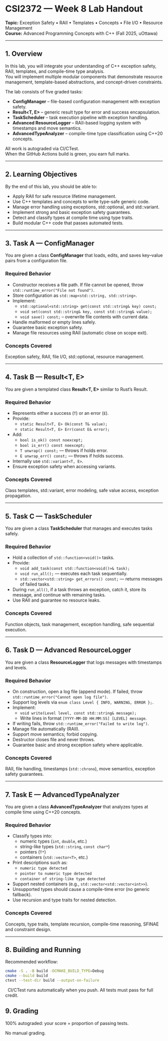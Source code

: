 # CSI2372 — Week 8 Lab Handout

**Topic:** Exception Safety • RAII • Templates • Concepts • File I/O • Resource Management  
**Course:** Advanced Programming Concepts with C++ (Fall 2025, uOttawa)

---

## 1. Overview

In this lab, you will integrate your understanding of C++ exception safety, RAII, templates, and compile-time type analysis.  
You will implement multiple modular components that demonstrate resource management, template-based abstractions, and concept-driven constraints.

The lab consists of five graded tasks:

- **ConfigManager** – file-based configuration management with exception safety.  
- **Result<T, E>** – generic result type for error and success encapsulation.  
- **TaskScheduler** – task execution pipeline with exception handling.  
- **Advanced ResourceLogger** – RAII-based logging system with timestamps and move semantics.  
- **AdvancedTypeAnalyzer** – compile-time type classification using C++20 concepts.  

All work is autograded via CI/CTest.  
When the GitHub Actions build is green, you earn full marks.

---

## 2. Learning Objectives

By the end of this lab, you should be able to:

- Apply RAII for safe resource lifetime management.  
- Use C++ templates and concepts to write type-safe generic code.  
- Manage error handling using exceptions, std::optional, and std::variant.  
- Implement strong and basic exception safety guarantees.  
- Detect and classify types at compile time using type traits.  
- Build modular C++ code that passes automated tests.

---

## 3. Task A — ConfigManager

You are given a class **ConfigManager** that loads, edits, and saves key–value pairs from a configuration file.

### Required Behavior
- Constructor receives a file path. If file cannot be opened, throw `std::runtime_error("File not found")`.  
- Store configuration as `std::map<std::string, std::string>`.  
- Implement:
  - `std::optional<std::string> get(const std::string& key) const;`
  - `void set(const std::string& key, const std::string& value);`
  - `void save() const;` – overwrite file contents with current data.  
- Handle malformed or empty lines safely.  
- Guarantee basic exception safety.  
- Manage file resources using RAII (automatic close on scope exit).

### Concepts Covered
Exception safety, RAII, file I/O, std::optional, resource management.

---

## 4. Task B — Result<T, E>

You are given a templated class **Result<T, E>** similar to Rust’s Result.

### Required Behavior
- Represents either a success (`T`) or an error (`E`).  
- Provide:
  - `static Result<T, E> Ok(const T& value);`
  - `static Result<T, E> Err(const E& error);`
- Add:
  - `bool is_ok() const noexcept;`
  - `bool is_err() const noexcept;`
  - `T unwrap() const;` — throws if holds error.  
  - `E unwrap_err() const;` — throws if holds success.  
- Internally use `std::variant<T, E>`.  
- Ensure exception safety when accessing variants.

### Concepts Covered
Class templates, std::variant, error modeling, safe value access, exception propagation.

---

## 5. Task C — TaskScheduler

You are given a class **TaskScheduler** that manages and executes tasks safely.

### Required Behavior
- Hold a collection of `std::function<void()>` tasks.  
- Provide:
  - `void add_task(const std::function<void()>& task);`
  - `void run_all();` — executes each task sequentially.
  - `std::vector<std::string> get_errors() const;` — returns messages of failed tasks.  
- During `run_all()`, if a task throws an exception, catch it, store its message, and continue with remaining tasks.  
- Use RAII and guarantee no resource leaks.

### Concepts Covered
Function objects, task management, exception handling, safe sequential execution.

---

## 6. Task D — Advanced ResourceLogger

You are given a class **ResourceLogger** that logs messages with timestamps and levels.

### Required Behavior
- On construction, open a log file (append mode). If failed, throw `std::runtime_error("Cannot open log file")`.  
- Support log levels via `enum class Level { INFO, WARNING, ERROR };`.  
- Implement:
  - `void write(Level level, const std::string& message);`  
  - Write lines in format `[YYYY-MM-DD HH:MM:SS] [LEVEL] message`.  
- If writing fails, throw `std::runtime_error("Failed to write log")`.  
- Manage file automatically (RAII).  
- Support move semantics; forbid copying.  
- Destructor closes file and never throws.  
- Guarantee basic and strong exception safety where applicable.

### Concepts Covered
RAII, file handling, timestamps (`std::chrono`), move semantics, exception safety guarantees.

---

## 7. Task E — AdvancedTypeAnalyzer

You are given a class **AdvancedTypeAnalyzer** that analyzes types at compile time using C++20 concepts.

### Required Behavior
- Classify types into:
  - numeric types (`int`, `double`, etc.)  
  - string-like types (`std::string`, `const char*`)  
  - pointers (`T*`)  
  - containers (`std::vector<T>`, etc.)  
- Print descriptions such as:
  - `numeric type detected`
  - `pointer to numeric type detected`
  - `container of string-like type detected`
- Support nested containers (e.g., `std::vector<std::vector<int>>`).  
- Unsupported types should cause a compile-time error (no generic fallback).  
- Use recursion and type traits for nested detection.

### Concepts Covered
Concepts, type traits, template recursion, compile-time reasoning, SFINAE and constraint design.

---

## 8. Building and Running

Recommended workflow:

```bash
cmake -S . -B build -DCMAKE_BUILD_TYPE=Debug
cmake --build build
ctest --test-dir build --output-on-failure
```
‍‍‍‍‍
‍‍
CI/CTest runs automatically when you push.
All tests must pass for full credit.

## 9. Grading
100% autograded: your score = proportion of passing tests.

No manual grading.